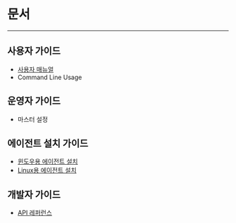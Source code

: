 # 문서

---

## 사용자 가이드

- [사용자 매뉴얼](UserManual.md)
- Command Line Usage

## 운영자 가이드

- 마스터 설정

## 에이전트 설치 가이드

- [윈도우용 에이전트 설치](InstallAgentWindows.md)
- [Linux용 에이전트 설치](InstallAgentLinux.md)

## 개발자 가이드

- [API 레퍼런스](ApiReference.md)
